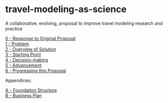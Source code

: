 # travel-modeling-as-science

A collaborative, evolving, proposal to improve travel modeling research and practice

[0 - Response to Original Proposal](0-addressing-original-proposal.md)  
[1 - Problem](1-problem.md)  
[2 - Overview of Solution](2-solution-overview.md)  
[3 - Starting Point](3-starting-point.md)  
[4 - Decision-making](4-decision-making.md)  
[5 - Advancement](5-advancement.md)  
[6 - Progressing this Proposal](6-progressing.md)  


Appendices:

[A - Foundation Structure](A-foundation-structure.md)  
[B - Business Plan](B-business-plan.md)
